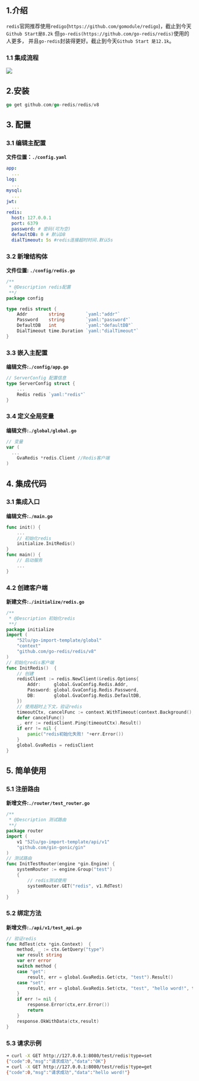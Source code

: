 ## 1.介绍

`redis`官网推荐使用`redigo`(`https://github.com/gomodule/redigo`)，截止到今天`Github Start是8.2k` 但`go-redis(https://github.com/go-redis/redis)`使用的人更多， 并且`go-redis`封装得更好。截止到今天`Github Start 是12.1k`。

### 1.1 集成流程

![](https://go.liuqh.icu/img/20210726160804.png)



## 2.安装

```go
go get github.com/go-redis/redis/v8
```

## 3. 配置

### 3.1 编辑主配置

**文件位置：`./config.yaml`**

```yaml
app:
  ...
log:
  ...
mysql:
  ...
jwt:
  ...
redis:
  host: 127.0.0.1
  port: 6379
  password: # 密码(可为空)
  defaultDB: 0 # 默认DB
  dialTimeout: 5s #redis连接超时时间.默认5s
```

### 3.2 新增结构体

**文件位置:  `./config/redis.go`**

```go
/**
 * @Description redis配置
 **/
package config

type redis struct {
	Addr        string        `yaml:"addr"`
	Password    string        `yaml:"password"`
	DefaultDB   int           `yaml:"defaultDB"`
	DialTimeout time.Duration `yaml:"dialTimeout"`
}
```

### 3.3 嵌入主配置

**编辑文件:`./config/app.go`**

```go
// ServerConfig 配置信息
type ServerConfig struct {
	...
	Redis redis `yaml:"redis"`
}
```

### 3.4 定义全局变量

**编辑文件:`./global/global.go`**

```go
// 变量
var (
  ...
	GvaRedis *redis.Client //Redis客户端
)
```

## 4. 集成代码


### 3.1  集成入口

**编辑文件:`./main.go`**

```go
func init() {
	...
	// 初始化redis
	initialize.InitRedis()
}
func main() {
	// 启动服务
	...
}
```


### 4.2 创建客户端

**新建文件:`./initialize/redis.go`**

```go
/**
 * @Description 初始化redis
 **/
package initialize
import (
	"52lu/go-import-template/global"
	"context"
	"github.com/go-redis/redis/v8"
)
// 初始化redis客户端
func InitRedis()  {
	// 创建
	redisClient := redis.NewClient(&redis.Options{
		Addr:     global.GvaConfig.Redis.Addr,
		Password: global.GvaConfig.Redis.Password,
		DB:       global.GvaConfig.Redis.DefaultDB,
	})
	// 使用超时上下文，验证redis
	timeoutCtx, cancelFunc := context.WithTimeout(context.Background(), global.GvaConfig.Redis.DialTimeout)
	defer cancelFunc()
	_, err := redisClient.Ping(timeoutCtx).Result()
	if err != nil {
		panic("redis初始化失败! "+err.Error())
	}
	global.GvaRedis = redisClient
}
```

## 5. 简单使用

### 5.1 注册路由

**新增文件:`./router/test_router.go`**

```go
/**
 * @Description 测试路由
 **/
package router
import (
	v1 "52lu/go-import-template/api/v1"
	"github.com/gin-gonic/gin"
)
// 测试路由
func InitTestRouter(engine *gin.Engine) {
	systemRouter := engine.Group("test")
	{
		// redis测试使用
		systemRouter.GET("redis", v1.RdTest)
	}
}
```

### 5.2 绑定方法

**新增文件:`./api/v1/test_api.go`**

```go
// 验证redis
func RdTest(ctx *gin.Context)  {
	method, _ := ctx.GetQuery("type")
	var result string
	var err error
	switch method {
	case "get":
		result, err = global.GvaRedis.Get(ctx, "test").Result()
	case "set":
		result, err = global.GvaRedis.Set(ctx, "test", "hello word!", time.Hour).Result()
	}
	if err != nil {
		response.Error(ctx,err.Error())
		return
	}
	response.OkWithData(ctx,result)
}
```

### 5.3 请求示例

```bash
➜ curl -X GET http://127.0.0.1:8080/test/redis?type=set
{"code":0,"msg":"请求成功","data":"OK"}
➜ curl -X GET http://127.0.0.1:8080/test/redis?type=get
{"code":0,"msg":"请求成功","data":"hello word!"}
```

